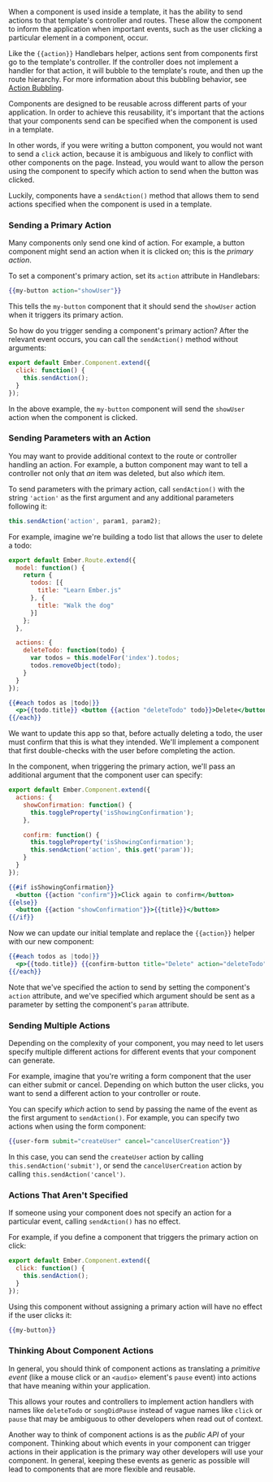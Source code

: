 When a component is used inside a template, it has the ability to send
actions to that template's controller and routes. These allow the
component to inform the application when important events, such as the
user clicking a particular element in a component, occur.

Like the `{{action}}` Handlebars helper, actions sent from components
first go to the template's controller. If the controller does not
implement a handler for that action, it will bubble to the template's
route, and then up the route hierarchy. For more information about this
bubbling behavior, see [Action
Bubbling](templates/actions/#toc_action-bubbling).

Components are designed to be reusable across different parts of your
application. In order to achieve this reusability, it's important that
the actions that your components send can be specified when the component
is used in a template.

In other words, if you were writing a button component, you would not
want to send a `click` action, because it is ambiguous and likely to
conflict with other components on the page. Instead, you would want to
allow the person using the component to specify which action to send
when the button was clicked.

Luckily, components have a `sendAction()` method that allows them to
send actions specified when the component is used in a template.

### Sending a Primary Action

Many components only send one kind of action. For example, a button
component might send an action when it is clicked on; this is the
_primary action_.

To set a component's primary action, set its `action` attribute in
Handlebars:

```handlebars
{{my-button action="showUser"}}
```

This tells the `my-button` component that it should send the `showUser`
action when it triggers its primary action.

So how do you trigger sending a component's primary action? After
the relevant event occurs, you can call the `sendAction()` method
without arguments:

```app/components/my-button.js
export default Ember.Component.extend({
  click: function() {
    this.sendAction();
  }
});
```

In the above example, the `my-button` component will send the `showUser`
action when the component is clicked.

### Sending Parameters with an Action

You may want to provide additional context to the route or controller
handling an action. For example, a button component may want to tell a
controller not only that _an_ item was deleted, but also _which_ item.

To send parameters with the primary action, call `sendAction()` with the
string `'action'` as the first argument and any additional parameters
following it:

```js
this.sendAction('action', param1, param2);
```

For example, imagine we're building a todo list that allows the user to
delete a todo:

```app/routes/index.js
export default Ember.Route.extend({
  model: function() {
    return {
      todos: [{
        title: "Learn Ember.js"
      }, {
        title: "Walk the dog"
      }]
    };
  },

  actions: {
    deleteTodo: function(todo) {
      var todos = this.modelFor('index').todos;
      todos.removeObject(todo);
    }
  }
});
```

```app/templates/index.hbs
{{#each todos as |todo|}}
  <p>{{todo.title}} <button {{action "deleteTodo" todo}}>Delete</button></p>
{{/each}}
```

We want to update this app so that, before actually deleting a todo, the
user must confirm that this is what they intended. We'll implement a
component that first double-checks with the user before completing the
action.

In the component, when triggering the primary action, we'll pass an
additional argument that the component user can specify:

```app/components/confirm-button.js
export default Ember.Component.extend({
  actions: {
    showConfirmation: function() {
      this.toggleProperty('isShowingConfirmation');
    },

    confirm: function() {
      this.toggleProperty('isShowingConfirmation');
      this.sendAction('action', this.get('param'));
    }
  }
});
```

```app/templates/components/confirm-button.hbs
{{#if isShowingConfirmation}}
  <button {{action "confirm"}}>Click again to confirm</button>
{{else}}
  <button {{action "showConfirmation"}}>{{title}}</button>
{{/if}}
```

Now we can update our initial template and replace the `{{action}}`
helper with our new component:

```app/templates/index.hbs
{{#each todos as |todo|}}
  <p>{{todo.title}} {{confirm-button title="Delete" action="deleteTodo" param=todo}}</p>
{{/each}}
```

Note that we've specified the action to send by setting the component's
`action` attribute, and we've specified which argument should be sent as
a parameter by setting the component's `param` attribute.

<!---<a class="jsbin-embed" href="http://jsbin.com/tihavobiki/1/embed?live">JS Bin</a><script src="http://static.jsbin.com/js/embed.js"></script>-->

### Sending Multiple Actions

Depending on the complexity of your component, you may need to let users
specify multiple different actions for different events that your
component can generate.

For example, imagine that you're writing a form component that the user
can either submit or cancel. Depending on which button the user clicks,
you want to send a different action to your controller or route.

You can specify _which_ action to send by passing the name of the event
as the first argument to `sendAction()`. For example, you can specify two
actions when using the form component:

```handlebars
{{user-form submit="createUser" cancel="cancelUserCreation"}}
```

In this case, you can send the `createUser` action by calling
`this.sendAction('submit')`, or send the `cancelUserCreation` action by
calling `this.sendAction('cancel')`.

<!---<a class="jsbin-embed" href="http://jsbin.com/fimevowehe/2/embed?live">JS Bin</a><script src="http://static.jsbin.com/js/embed.js"></script>-->

### Actions That Aren't Specified

If someone using your component does not specify an action for a
particular event, calling `sendAction()` has no effect.

For example, if you define a component that triggers the primary action
on click:

```app/components/my-button.js
export default Ember.Component.extend({
  click: function() {
    this.sendAction();
  }
});
```

Using this component without assigning a primary action will have no
effect if the user clicks it:

```handlebars
{{my-button}}
```

### Thinking About Component Actions

In general, you should think of component actions as translating a
_primitive event_ (like a mouse click or an `<audio>` element's `pause`
event) into actions that have meaning within your application.

This allows your routes and controllers to implement action handlers
with names like `deleteTodo` or `songDidPause` instead of vague names
like `click` or `pause` that may be ambiguous to other developers when
read out of context.

Another way to think of component actions is as the _public API_ of your
component. Thinking about which events in your component can trigger
actions in their application is the primary way other developers will
use your component. In general, keeping these events as generic as
possible will lead to components that are more flexible and reusable.
